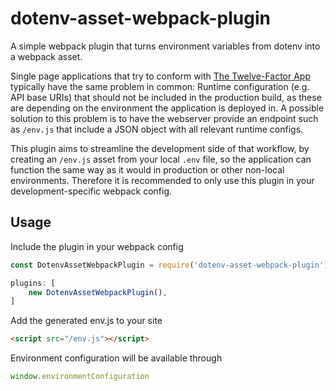 # dotenv-asset-webpack-plugin
A simple webpack plugin that turns environment variables from dotenv into a webpack asset.

Single page applications that try to conform with [The Twelve-Factor App](https://12factor.net/) typically have the same problem in common: Runtime configuration (e.g. API base URIs) that should not be included in the production build, as these are depending on the environment the application is deployed in. A possible solution to this problem is to have the webserver provide an endpoint such as `/env.js` that include a JSON object with all relevant runtime configs.

This plugin aims to streamline the development side of that workflow, by creating an `/env.js` asset from your local `.env` file, so the application can function the same way as it would in production or other non-local environments. Therefore it is recommended to only use this plugin in your development-specific webpack config.

## Usage
Include the plugin in your webpack config
```javascript
const DotenvAssetWebpackPlugin = require('dotenv-asset-webpack-plugin');
```
```javascript
plugins: [
    new DotenvAssetWebpackPlugin(),
]
```

Add the generated env.js to your site
```html
<script src="/env.js"></script>
```

Environment configuration will be available through
```javascript
window.environmentConfiguration
```
